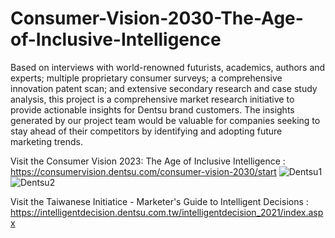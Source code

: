 # Consumer-Vision-2030-The-Age-of-Inclusive-Intelligence
Based on interviews with world-renowned futurists, academics, authors and experts; multiple proprietary consumer surveys; a comprehensive innovation patent scan; and extensive secondary research and case study analysis, this project is a comprehensive market research initiative to provide actionable insights for Dentsu brand customers. The insights generated by our project team would be valuable for companies seeking to stay ahead of their competitors by identifying and adopting future marketing trends.

Visit the Consumer Vision 2023: The Age of Inclusive Intelligence :                   
https://consumervision.dentsu.com/consumer-vision-2030/start
![Dentsu1](https://user-images.githubusercontent.com/98137584/226079524-de5791b9-1660-45fe-8413-7b39ab510839.jpg)
![Dentsu2](https://user-images.githubusercontent.com/98137584/226079556-61c40b39-63b5-4f89-8c71-f1efb776a004.jpg)

Visit the Taiwanese Initiatice - Marketer's Guide to Intelligent Decisions : 
https://intelligentdecision.dentsu.com.tw/intelligentdecision_2021/index.aspx

